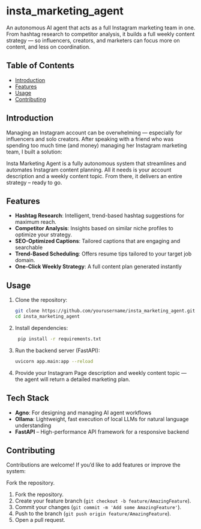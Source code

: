 
# insta_marketing_agent
An autonomous AI agent that acts as a full Instagram marketing team in one. From hashtag research to competitor analysis, it builds a full weekly content strategy — so influencers, creators, and marketers can focus more on content, and less on coordination.
## Table of Contents
- [Introduction](#introduction)
- [Features](#features)
- [Usage](#usage)
- [Contributing](#contributing)

## Introduction
Managing an Instagram account can be overwhelming — especially for influencers and solo creators. After speaking with a friend who was spending too much time (and money) managing her Instagram marketing team, I built a solution:

Insta Marketing Agent is a fully autonomous system that streamlines and automates Instagram content planning. All it needs is your account description and a weekly content topic. From there, it delivers an entire strategy – ready to go.

## Features
- **Hashtag Research**: Intelligent, trend-based hashtag suggestions for maximum reach.
- **Competitor Analysis**:  Insights based on similar niche profiles to optimize your strategy.
- **SEO-Optimized Captions**: Tailored captions that are engaging and searchable
- **Trend-Based Scheduling**: Offers resume tips tailored to your target job domain.
- **One-Click Weekly Strategy**: A full content plan generated instantly

## Usage

1. Clone the repository:

    ```bash
    git clone https://github.com/yourusername/insta_marketing_agent.git  
    cd insta_marketing_agent  
    ```
2. Install dependencies:
   ```bash
    pip install -r requirements.txt  
   ```
   
3. Run the backend server (FastAPI):

    ```bash
   uvicorn app.main:app --reload  
    ```

4. Provide your Instagram Page description and weekly content topic — the agent will return a detailed marketing plan.

## Tech Stack
- **Agno**: For designing and managing AI agent workflows
- **Ollama**: Lightweight, fast execution of local LLMs for natural language understanding
- **FastAPI** – High-performance API framework for a responsive backend



## Contributing
Contributions are welcome! If you’d like to add features or improve the system:

Fork the repository.

1. Fork the repository.
2. Create your feature branch (`git checkout -b feature/AmazingFeature`).
3. Commit your changes (`git commit -m 'Add some AmazingFeature'`).
4. Push to the branch (`git push origin feature/AmazingFeature`).
5. Open a pull request.
